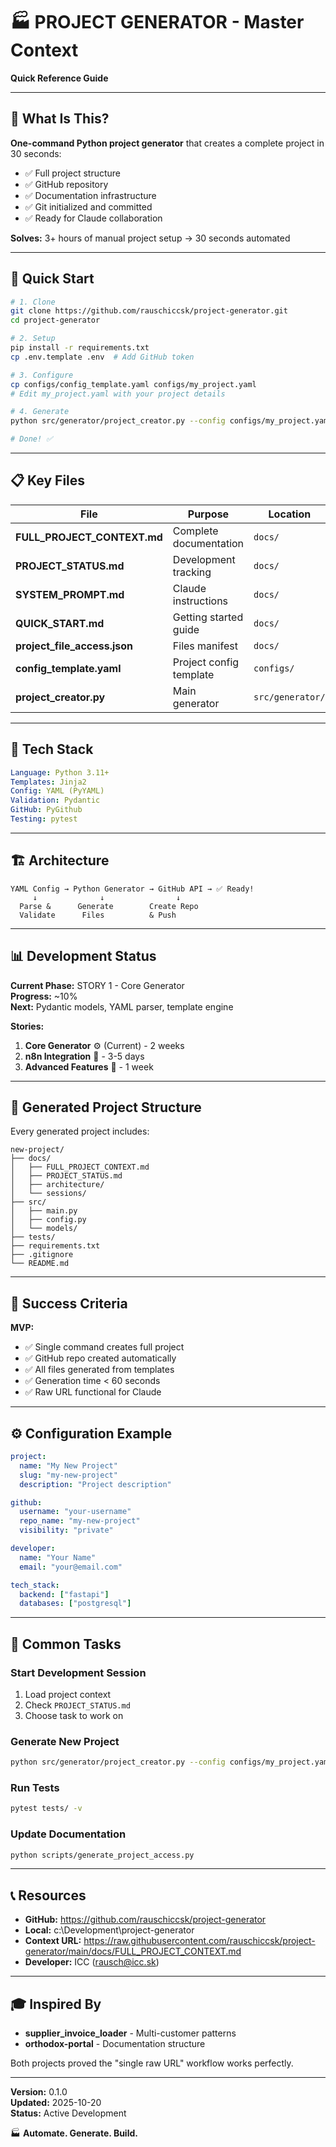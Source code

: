 # 🏭 PROJECT GENERATOR - Master Context

**Quick Reference Guide**

---

## 🎯 What Is This?

**One-command Python project generator** that creates a complete project in 30 seconds:
- ✅ Full project structure
- ✅ GitHub repository
- ✅ Documentation infrastructure
- ✅ Git initialized and committed
- ✅ Ready for Claude collaboration

**Solves:** 3+ hours of manual project setup → 30 seconds automated

---

## 🚀 Quick Start

```bash
# 1. Clone
git clone https://github.com/rauschiccsk/project-generator.git
cd project-generator

# 2. Setup
pip install -r requirements.txt
cp .env.template .env  # Add GitHub token

# 3. Configure
cp configs/config_template.yaml configs/my_project.yaml
# Edit my_project.yaml with your project details

# 4. Generate
python src/generator/project_creator.py --config configs/my_project.yaml

# Done! ✅
```

---

## 📋 Key Files

| File | Purpose | Location |
|------|---------|----------|
| **FULL_PROJECT_CONTEXT.md** | Complete documentation | `docs/` |
| **PROJECT_STATUS.md** | Development tracking | `docs/` |
| **SYSTEM_PROMPT.md** | Claude instructions | `docs/` |
| **QUICK_START.md** | Getting started guide | `docs/` |
| **project_file_access.json** | Files manifest | `docs/` |
| **config_template.yaml** | Project config template | `configs/` |
| **project_creator.py** | Main generator | `src/generator/` |

---

## 💾 Tech Stack

```yaml
Language: Python 3.11+
Templates: Jinja2
Config: YAML (PyYAML)
Validation: Pydantic
GitHub: PyGithub
Testing: pytest
```

---

## 🏗️ Architecture

```
YAML Config → Python Generator → GitHub API → ✅ Ready!
     ↓              ↓                ↓
  Parse &      Generate        Create Repo
  Validate      Files          & Push
```

---

## 📊 Development Status

**Current Phase:** STORY 1 - Core Generator  
**Progress:** ~10%  
**Next:** Pydantic models, YAML parser, template engine

**Stories:**
1. **Core Generator** ⚙️ (Current) - 2 weeks
2. **n8n Integration** 🤖 - 3-5 days
3. **Advanced Features** 🚀 - 1 week

---

## 📁 Generated Project Structure

Every generated project includes:

```
new-project/
├── docs/
│   ├── FULL_PROJECT_CONTEXT.md
│   ├── PROJECT_STATUS.md
│   ├── architecture/
│   └── sessions/
├── src/
│   ├── main.py
│   ├── config.py
│   └── models/
├── tests/
├── requirements.txt
├── .gitignore
└── README.md
```

---

## 🎯 Success Criteria

**MVP:**
- ✅ Single command creates full project
- ✅ GitHub repo created automatically
- ✅ All files generated from templates
- ✅ Generation time < 60 seconds
- ✅ Raw URL functional for Claude

---

## ⚙️ Configuration Example

```yaml
project:
  name: "My New Project"
  slug: "my-new-project"
  description: "Project description"

github:
  username: "your-username"
  repo_name: "my-new-project"
  visibility: "private"

developer:
  name: "Your Name"
  email: "your@email.com"

tech_stack:
  backend: ["fastapi"]
  databases: ["postgresql"]
```

---

## 🔧 Common Tasks

### Start Development Session
1. Load project context
2. Check `PROJECT_STATUS.md`
3. Choose task to work on

### Generate New Project
```bash
python src/generator/project_creator.py --config configs/my_project.yaml
```

### Run Tests
```bash
pytest tests/ -v
```

### Update Documentation
```bash
python scripts/generate_project_access.py
```

---

## 📞 Resources

- **GitHub:** https://github.com/rauschiccsk/project-generator
- **Local:** c:\Development\project-generator
- **Context URL:** https://raw.githubusercontent.com/rauschiccsk/project-generator/main/docs/FULL_PROJECT_CONTEXT.md
- **Developer:** ICC (rausch@icc.sk)

---

## 🎓 Inspired By

- **supplier_invoice_loader** - Multi-customer patterns
- **orthodox-portal** - Documentation structure

Both projects proved the "single raw URL" workflow works perfectly.

---

**Version:** 0.1.0  
**Updated:** 2025-10-20  
**Status:** Active Development

🏭 **Automate. Generate. Build.**